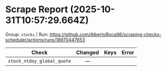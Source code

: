 # Scrape Report (2025-10-31T10:57:29.664Z)

Group: `stocks`  |  Run: https://github.com/AlbertoRoca96/scraping-checks-scheduler/actions/runs/18970447653

| Check | Changed | Keys | Error |
|---|:---:|:--|:--|
| `stock_ntdoy_global_quote` | — |  |  |
